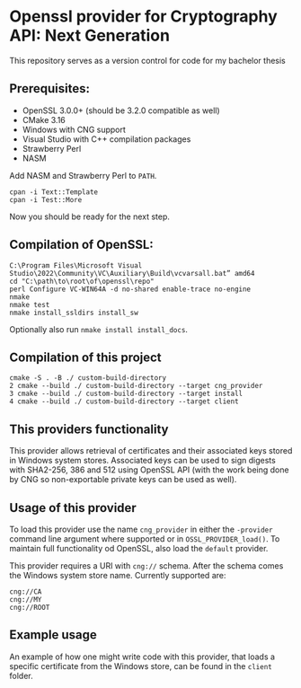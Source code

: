 # Openssl provider for Cryptography API: Next Generation

This repository serves as a version control for code for my bachelor thesis

## Prerequisites: 
  * OpenSSL 3.0.0+ (should be 3.2.0 compatible as well)
  * CMake 3.16
  * Windows with CNG support
  * Visual Studio with C++ compilation packages
  * Strawberry Perl
  * NASM

Add NASM and Strawberry Perl to `PATH`.

```
cpan -i Text::Template
cpan -i Test::More
```

Now you should be ready for the next step.

## Compilation of OpenSSL:

```
C:\Program Files\Microsoft Visual Studio\2022\Community\VC\Auxiliary\Build\vcvarsall.bat” amd64
cd "C:\path\to\root\of\openssl\repo"
perl Configure VC-WIN64A -d no-shared enable-trace no-engine
nmake
nmake test
nmake install_ssldirs install_sw
```
Optionally also run `nmake install install_docs`.

## Compilation of this project
```
cmake -S . -B ./ custom-build-directory
2 cmake --build ./ custom-build-directory --target cng_provider
3 cmake --build ./ custom-build-directory --target install
4 cmake --build ./ custom-build-directory --target client
```


## This providers functionality
This provider allows retrieval of certificates and their associated keys stored in Windows system stores. Associated
keys can be used to sign digests with SHA2-256, 386 and 512 using OpenSSL API (with the work being done by CNG so
non-exportable private keys can be used as well).
## Usage of this provider
To load this provider use the name `cng_provider` in either the `-provider` command line argument where supported or
in `OSSL_PROVIDER_load()`. To maintain full functionality od OpenSSL, also load the `default` provider.

This provider requires a URI with `cng://` schema. After the schema comes the Windows system store name. Currently
supported are:
```
cng://CA
cng://MY
cng://ROOT
```

## Example usage
An example of how one might write code with this provider, that loads a specific certificate from the Windows store,
can be found in the `client` folder.
